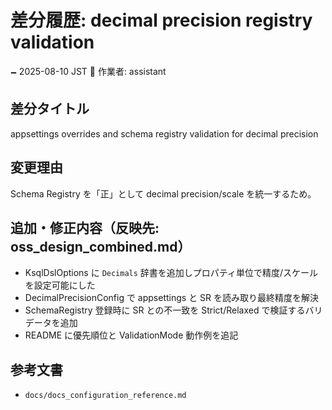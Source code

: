 # 差分履歴: decimal precision registry validation
🗕 2025-08-10 JST
🧐 作業者: assistant

## 差分タイトル
appsettings overrides and schema registry validation for decimal precision

## 変更理由
Schema Registry を「正」として decimal precision/scale を統一するため。

## 追加・修正内容（反映先: oss_design_combined.md）
- KsqlDslOptions に `Decimals` 辞書を追加しプロパティ単位で精度/スケールを設定可能にした
- DecimalPrecisionConfig で appsettings と SR を読み取り最終精度を解決
- SchemaRegistry 登録時に SR との不一致を Strict/Relaxed で検証するバリデータを追加
- README に優先順位と ValidationMode 動作例を追記

## 参考文書
- `docs/docs_configuration_reference.md`

